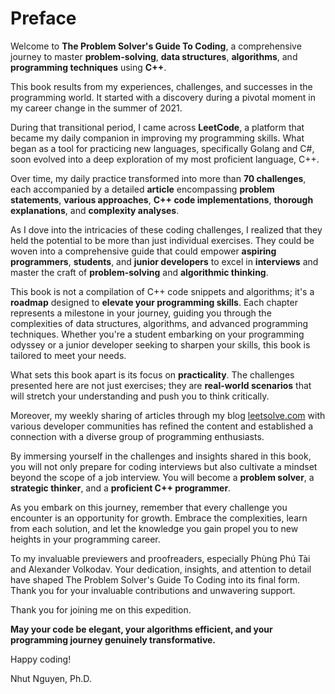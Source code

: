 # Preface

Welcome to **The Problem Solver's Guide To Coding**, a comprehensive journey to master **problem-solving**, **data structures**, **algorithms**, and **programming techniques** using **C++**. 

This book results from my experiences, challenges, and successes in the programming world. It started with a discovery during a pivotal moment in my career change in the summer of 2021.

During that transitional period, I came across **LeetCode**, a platform that became my daily companion in improving my programming skills. What began as a tool for practicing new languages, specifically Golang and C#, soon evolved into a deep exploration of my most proficient language, C++. 

Over time, my daily practice transformed into more than **70 challenges**, each accompanied by a detailed **article** encompassing **problem statements**, **various approaches**, **C++ code implementations**, **thorough explanations**, and **complexity analyses**.

As I dove into the intricacies of these coding challenges, I realized that they held the potential to be more than just individual exercises. They could be woven into a comprehensive guide that could empower **aspiring programmers**, **students**, and **junior developers** to excel in **interviews** and master the craft of **problem-solving** and **algorithmic thinking**.

This book is not a compilation of C++ code snippets and algorithms; it's a **roadmap** designed to **elevate your programming skills**. Each chapter represents a milestone in your journey, guiding you through the complexities of data structures, algorithms, and advanced programming techniques. Whether you're a student embarking on your programming odyssey or a junior developer seeking to sharpen your skills, this book is tailored to meet your needs.

What sets this book apart is its focus on **practicality**. The challenges presented here are not just exercises; they are **real-world scenarios** that will stretch your understanding and push you to think critically. 

Moreover, my weekly sharing of articles through my blog [leetsolve.com](https://leetsolve.com) with various developer communities has refined the content and established a connection with a diverse group of programming enthusiasts.


By immersing yourself in the challenges and insights shared in this book, you will not only prepare for coding interviews but also cultivate a mindset beyond the scope of a job interview. You will become a **problem solver**, a **strategic thinker**, and a **proficient C++ programmer**.

As you embark on this journey, remember that every challenge you encounter is an opportunity for growth. Embrace the complexities, learn from each solution, and let the knowledge you gain propel you to new heights in your programming career.

To my invaluable previewers and proofreaders, especially Phùng Phú Tài and Alexander Volkodav. Your dedication, insights, and attention to detail have shaped The Problem Solver's Guide To Coding into its final form. Thank you for your invaluable contributions and unwavering support.

Thank you for joining me on this expedition. 

**May your code be elegant, your algorithms efficient, and your programming journey genuinely transformative.**

Happy coding!

Nhut Nguyen, Ph.D.
